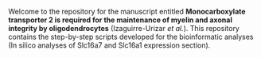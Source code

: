 Welcome to the repository for the manuscript entitled **Monocarboxylate transporter 2 is required for the maintenance of myelin and axonal integrity by oligodendrocytes** (Izaguirre-Urizar *et al.*). This repository contains the step-by-step scripts developed for the bioinformatic analyses (In silico analyses of Slc16a7 and Slc16a1 expression section). 
